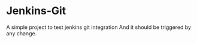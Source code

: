 # Jenkins-Git

A simple project to test jenkins git integration
And it should be triggered by any change.
